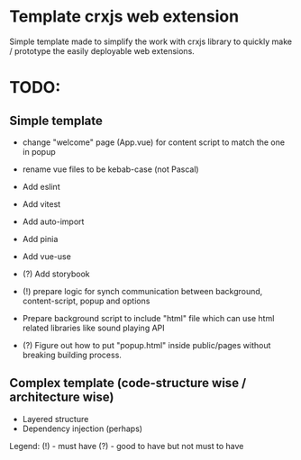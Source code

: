 # Template crxjs web extension

Simple template made to simplify the work with crxjs library to quickly make / prototype the easily deployable web extensions.

# TODO:

## Simple template

- change "welcome" page (App.vue) for content script to match the one in popup
- rename vue files to be kebab-case (not Pascal)

- Add eslint
- Add vitest
- Add auto-import
- Add pinia
- Add vue-use

- (?) Add storybook

- (!) prepare logic for synch communication between background, content-script, popup and options

- Prepare background script to include "html" file which can use html related libraries like sound playing API
- (?) Figure out how to put "popup.html" inside public/pages without breaking building process.

## Complex template (code-structure wise / architecture wise)

- Layered structure
- Dependency injection (perhaps)

Legend:
(!) - must have
(?) - good to have but not must to have
